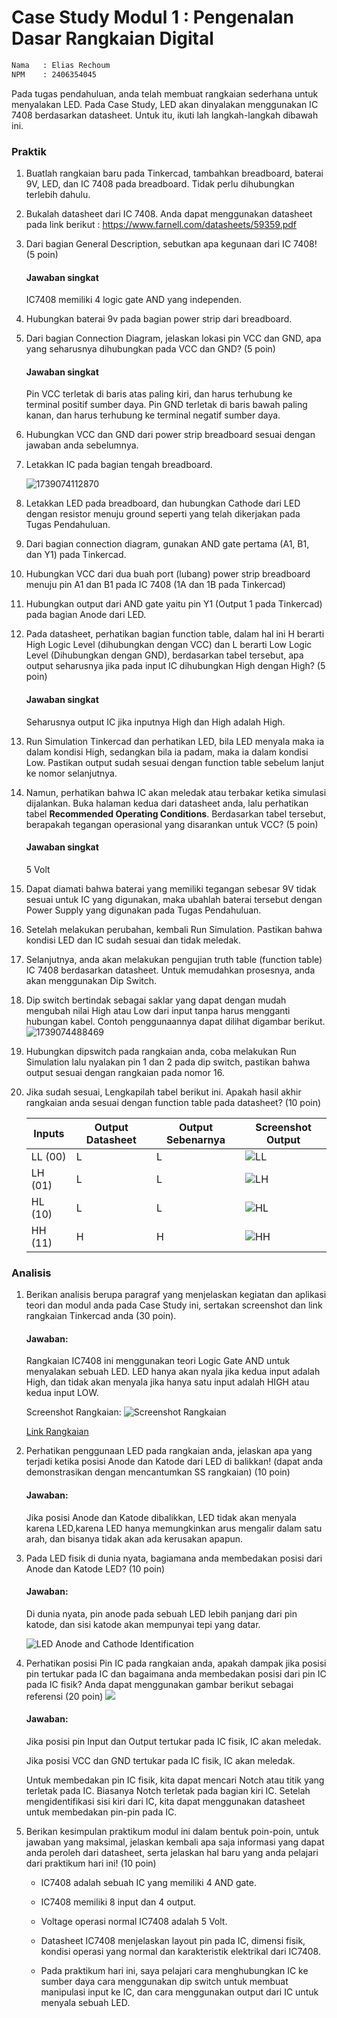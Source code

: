# Case Study Modul 1 : Pengenalan Dasar Rangkaian Digital

```txt
Nama   : Elias Rechoum
NPM    : 2406354045
```

Pada tugas pendahuluan, anda telah membuat rangkaian sederhana untuk menyalakan LED. Pada Case Study, LED akan dinyalakan menggunakan IC 7408 berdasarkan datasheet. Untuk itu, ikuti lah langkah-langkah dibawah ini.


### Praktik

1. Buatlah rangkaian baru pada Tinkercad, tambahkan breadboard, baterai 9V, LED, dan IC 7408 pada breadboard. Tidak perlu dihubungkan terlebih dahulu.
2. Bukalah datasheet dari IC 7408. Anda dapat menggunakan datasheet pada link berikut : https://www.farnell.com/datasheets/59359.pdf
3. Dari bagian General Description, sebutkan apa kegunaan dari IC 7408! (5 poin)

   #### Jawaban singkat

   IC7408 memiliki 4 logic gate AND yang independen.

4. Hubungkan baterai 9v pada bagian power strip dari breadboard.
5. Dari bagian Connection Diagram, jelaskan lokasi pin VCC dan GND, apa yang seharusnya dihubungkan pada VCC dan GND? (5 poin)

   #### Jawaban singkat

   Pin VCC terletak di baris atas paling kiri, dan harus terhubung ke terminal positif sumber daya. Pin GND terletak di baris bawah paling kanan, dan harus terhubung ke terminal negatif sumber daya.

6. Hubungkan VCC dan GND dari power strip breadboard sesuai dengan jawaban anda sebelumnya.
7. Letakkan IC pada bagian tengah breadboard.

   ![1739074112870](https://raw.githubusercontent.com/lebit-L1X/FileDigilab/refs/heads/main/Screenshot%202025-02-09%20110717.png)
8. Letakkan LED pada breadboard, dan hubungkan Cathode dari LED dengan resistor menuju ground seperti yang telah dikerjakan pada Tugas Pendahuluan.
9. Dari bagian connection diagram, gunakan AND gate pertama (A1, B1, dan Y1) pada Tinkercad.
10. Hubungkan VCC dari dua buah port (lubang) power strip breadboard menuju pin A1 dan B1 pada IC 7408 (1A dan 1B pada Tinkercad)
11. Hubungkan output dari AND gate yaitu pin Y1 (Output 1 pada Tinkercad) pada bagian Anode dari LED.
12. Pada datasheet, perhatikan bagian function table, dalam hal ini H berarti High Logic Level (dihubungkan dengan VCC) dan L berarti Low Logic Level (Dihubungkan dengan GND), berdasarkan tabel tersebut, apa output seharusnya jika pada input IC dihubungkan High dengan High? (5 poin)

    #### Jawaban singkat
    
    Seharusnya output IC jika inputnya High dan High adalah High.

13. Run Simulation Tinkercad dan perhatikan LED, bila LED menyala maka ia dalam kondisi High, sedangkan bila ia padam, maka ia dalam kondisi Low. Pastikan output sudah sesuai dengan function table sebelum lanjut ke nomor selanjutnya.
14. Namun, perhatikan bahwa IC akan meledak atau terbakar ketika simulasi dijalankan. Buka halaman kedua dari datasheet anda, lalu perhatikan tabel **Recommended Operating Conditions**. Berdasarkan tabel tersebut, berapakah tegangan operasional yang disarankan untuk VCC? (5 poin)

    #### Jawaban singkat 
    
    5 Volt

15. Dapat diamati bahwa baterai yang memiliki tegangan sebesar 9V tidak sesuai untuk IC yang digunakan, maka ubahlah baterai tersebut dengan Power Supply yang digunakan pada Tugas Pendahuluan.
16. Setelah melakukan perubahan, kembali Run Simulation. Pastikan bahwa kondisi LED dan IC sudah sesuai dan tidak meledak.
17. Selanjutnya, anda akan melakukan pengujian truth table (function table) IC 7408 berdasarkan datasheet. Untuk memudahkan prosesnya, anda akan menggunakan Dip Switch.
18. Dip switch bertindak sebagai saklar yang dapat dengan mudah mengubah nilai High atau Low dari input tanpa harus mengganti hubungan kabel. Contoh penggunaannya dapat dilihat digambar berikut.
    ![1739074488469](https://raw.githubusercontent.com/lebit-L1X/FileDigilab/refs/heads/main/Screenshot%202025-02-09%20111443.png)
19. Hubungkan dipswitch pada rangkaian anda, coba melakukan Run Simulation lalu nyalakan pin 1 dan 2 pada dip switch, pastikan bahwa output sesuai dengan rangkaian pada nomor 16.
20. Jika sudah sesuai, Lengkapilah tabel berikut ini. Apakah hasil akhir rangkaian anda sesuai dengan function table pada datasheet? (10 poin)


    | Inputs  | Output Datasheet | Output Sebenarnya | Screenshot Output |
    | ------- | ---------------- | ----------------- | ----------------- |
    | LL (00) | L                | L               | ![LL](https://github.com/c0ldlasagna/DSD/blob/master/Week%201/00.png?raw=true)       |
    | LH (01) | L                | L               | ![LH](https://github.com/c0ldlasagna/DSD/blob/master/Week%201/01.png?raw=true)       |
    | HL (10) | L                | L               | ![HL](https://github.com/c0ldlasagna/DSD/blob/master/Week%201/10.png?raw=true)       |
    | HH (11) | H                | H               | ![HH](https://github.com/c0ldlasagna/DSD/blob/master/Week%201/11.png?raw=true)       |

### Analisis

1. Berikan analisis berupa paragraf yang menjelaskan kegiatan dan aplikasi teori dan modul anda pada Case Study ini, sertakan screenshot dan link rangkaian Tinkercad anda (30 poin).

   #### Jawaban:
   Rangkaian IC7408 ini menggunakan teori Logic Gate AND untuk menyalakan sebuah LED. LED hanya akan nyala jika kedua input adalah High, dan tidak akan menyala jika hanya satu input adalah HIGH atau kedua input LOW.

   Screenshot Rangkaian:
   ![Screenshot Rangkaian](https://raw.githubusercontent.com/c0ldlasagna/DSD/refs/heads/master/Week%201/IC7408.png)

   [Link Rangkaian]("https://www.tinkercad.com/things/ai69f8TxL0T-modul-1-")

2. Perhatikan penggunaan LED pada rangkaian anda, jelaskan apa yang terjadi ketika posisi Anode dan Katode dari LED di balikkan! (dapat anda demonstrasikan dengan mencantumkan SS rangkaian) (10 poin)
   
   #### Jawaban:

   Jika posisi Anode dan Katode dibalikkan, LED tidak akan menyala karena LED,karena LED hanya memungkinkan arus mengalir dalam satu arah, dan bisanya tidak akan ada kerusakan apapun.
   
3. Pada LED fisik di dunia nyata, bagiamana anda membedakan posisi dari Anode dan Katode LED? (10 poin)
   
   #### Jawaban:

   Di dunia nyata, pin anode pada sebuah LED lebih panjang dari pin katode, dan sisi katode akan mempunyai tepi yang datar.

   ![LED Anode and Cathode Identification](LED.png)

4. Perhatikan posisi Pin IC pada rangkaian anda, apakah dampak jika posisi pin tertukar pada IC dan bagaimana anda membedakan posisi dari pin IC pada IC fisik? Anda dapat menggunakan gambar berikut sebagai referensi (20 poin)
   ![](https://raw.githubusercontent.com/lebit-L1X/FileDigilab/refs/heads/main/Screenshot%202025-02-09%20114500.png)

   #### Jawaban:
   Jika posisi pin Input dan Output tertukar pada IC fisik, IC akan meledak.

   Jika posisi VCC dan GND tertukar pada IC fisik, IC akan meledak.

   Untuk membedakan pin IC fisik, kita dapat mencari Notch atau titik yang terletak pada IC. Biasanya Notch terletak pada bagian kiri IC. Setelah mengidentifikasi sisi kiri dari IC, kita dapat menggunakan datasheet untuk membedakan pin-pin pada IC.
   
5. Berikan kesimpulan praktikum modul ini dalam bentuk poin-poin, untuk jawaban yang maksimal, jelaskan kembali apa saja informasi yang dapat anda peroleh dari datasheet, serta jelaskan hal baru yang anda pelajari dari praktikum hari ini! (10 poin)

   - IC7408 adalah sebuah IC yang memiliki 4 AND gate. 
   
   - IC7408 memiliki 8 input dan 4 output. 
   
   - Voltage operasi normal IC7408 adalah 5 Volt.

   - Datasheet IC7408 menjelaskan layout pin pada IC, dimensi fisik, kondisi operasi yang normal dan karakteristik elektrikal dari IC7408.

   - Pada praktikum hari ini, saya pelajari cara menghubungkan IC ke sumber daya cara menggunakan dip switch untuk membuat manipulasi input ke IC, dan cara menggunakan output dari IC untuk menyala sebuah LED.
